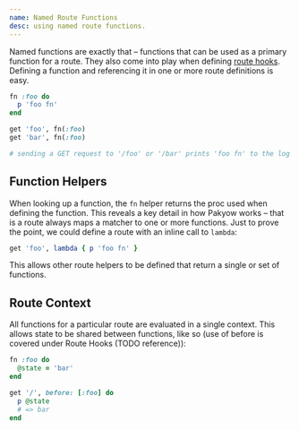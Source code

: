 ```yaml
---
name: Named Route Functions
desc: using named route functions.
---
```


Named functions are exactly that &ndash; functions that can be used as a primary function for a route. They also come into play when defining [route hooks](/docs/routing#hooks). Defining a function and referencing it in one or more route definitions is easy.

```ruby
fn :foo do
  p 'foo fn'
end

get 'foo', fn(:foo)
get 'bar', fn(:foo)

# sending a GET request to '/foo' or '/bar' prints 'foo fn' to the log
```

## Function Helpers

When looking up a function, the `fn` helper returns the proc used when defining the function. This reveals a key detail in how Pakyow works &ndash; that is a route always maps a matcher to one or more functions. Just to prove the point, we could define a route with an inline call to `lambda`:

```ruby
get 'foo', lambda { p 'foo fn' }
```

This allows other route helpers to be defined that return a single or set of functions.

## Route Context

All functions for a particular route are evaluated in a single context. This allows state to be shared between functions, like so (use of before is covered under Route Hooks (TODO reference)):

```ruby
fn :foo do
  @state = 'bar'
end

get '/', before: [:foo] do
  p @state
  # => bar
end
```
